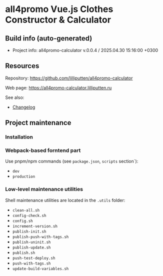 <!--
 @since 2025.04.15, 18:17
 @changed 2025.04.15, 18:17
-->

# all4promo Vue.js Clothes Constructor & Calculator

## Build info (auto-generated)

- Project info: all4promo-calculator v.0.0.4 / 2025.04.30 15:16:00 +0300

## Resources

Repository: https://github.com/lilliputten/all4promo-calculator

Web page: https://all4promo-calculator.lilliputten.ru

See also:

- [Changelog](CHANGELOG.md)

## Project maintenance

### Installation

### Webpack-based forntend part

Use pnpm/npm commands (see `package.json`, `scripts` section`):

- `dev`
- `production`

### Low-level maintenance utilities

Shell maintenance utilities are located in the `.utils` folder:

- `clean-all.sh`
- `config-check.sh`
- `config.sh`
- `increment-version.sh`
- `publish-init.sh`
- `publish-push-with-tags.sh`
- `publish-uninit.sh`
- `publish-update.sh`
- `publish.sh`
- `push-test-deploy.sh`
- `push-with-tags.sh`
- `update-build-variables.sh`
